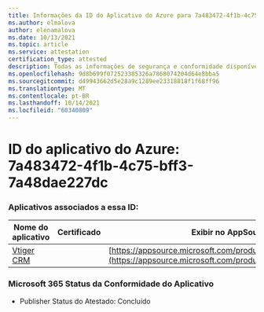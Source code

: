 ```yaml
---
title: Informações da ID do Aplicativo do Azure para 7a483472-4f1b-4c75-bff3-7a48dae227dc
ms.author: elmalova
author: elenamalova
ms.date: 10/13/2021
ms.topic: article
ms.service: attestation
certification_type: attested
description: Todas as informações de segurança e conformidade disponíveis para 7a483472-4f1b-4c75-bff3-7a48dae227dc.
ms.openlocfilehash: 9d8b699f072523385326a7868074204d64e8bba5
ms.sourcegitcommit: d49943662d5e28a9c1289ee23318818f1f68ff96
ms.translationtype: MT
ms.contentlocale: pt-BR
ms.lasthandoff: 10/14/2021
ms.locfileid: "60340809"
---
```

# <a name="azure-app-id-7a483472-4f1b-4c75-bff3-7a48dae227dc"></a>ID do aplicativo do Azure: 7a483472-4f1b-4c75-bff3-7a48dae227dc


### <a name="apps-associated-with-this-id"></a>Aplicativos associados a essa ID:
| **Nome do aplicativo** | **Certificado** | **Exibir no AppSource** |
|--------------|---------------|-----------------------|
| [Vtiger CRM](https://docs.microsoft.com/microsoft-365-app-certification/forward/WA200003089) |  | [https://appsource.microsoft.com/product/office/WA200003089](https://appsource.microsoft.com/product/office/WA200003089) |

### <a name="microsoft-365-app-compliance-status"></a>Microsoft 365 Status da Conformidade do Aplicativo
- Publisher Status do Atestado: Concluído
